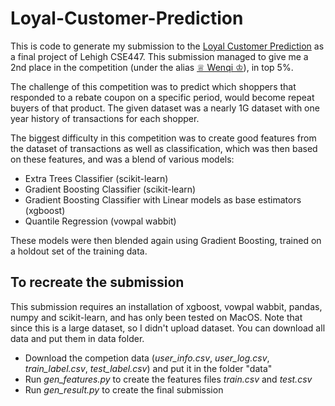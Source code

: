 # Loyal-Customer-Prediction

This is code to generate my submission to the [Loyal Customer Prediction](https://inclass.kaggle.com/c/loyal-customer-prediction) as a final project of Lehigh CSE447. This submission managed to give me a 2nd place in the competition (under the alias [♕ Wenqi ♔](https://www.kaggle.com/weihengli)), in top 5%.

The challenge of this competition was to predict which shoppers that responded to a rebate coupon on a specific period, would become repeat buyers of that product. The given dataset was a nearly 1G dataset with one year history of transactions for each shopper.

The biggest difficulty in this competition was to create good features from the dataset of transactions as well as classification, which was then based on these features, and was a blend of various models:
* Extra Trees Classifier (scikit-learn)
* Gradient Boosting Classifier (scikit-learn)
* Gradient Boosting Classifier with Linear models as base estimators (xgboost)
* Quantile Regression (vowpal wabbit)

These models were then blended again using Gradient Boosting, trained on a holdout set of the training data.

## To recreate the submission

This submission requires an installation of xgboost, vowpal wabbit, pandas, numpy and scikit-learn, and has only been tested on MacOS. Note that since this is a large dataset, so I didn't upload dataset. You can download all data and put them in data folder.

* Download the competion data (*user_info.csv*, *user_log.csv*, *train_label.csv*, *test_label.csv*) and put it in the folder "data"
* Run *gen_features.py* to create the features files *train.csv* and *test.csv*
* Run *gen_result.py* to create the final submission